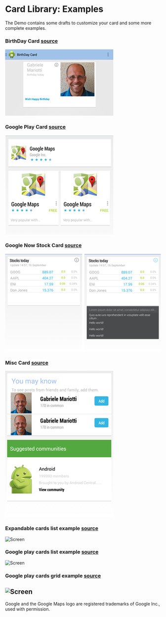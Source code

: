 # Card Library: Examples

The Demo contains some drafts to customize your card and some more complete examples.

### BirthDay Card [source](https://github.com/gabrielemariotti/cardslib/raw/master/demo/src/main/java/it/gmariotti/cardslib/demo/fragment/BirthDayCardFragment.java)

![Screen](https://github.com/gabrielemariotti/cardslib/raw/master/demo/images/demo/birthday.png)

### Google Play Card [source](https://github.com/gabrielemariotti/cardslib/raw/master/demo/src/main/java/it/gmariotti/cardslib/demo/fragment/GPlayCardFragment.java)

![Screen](https://github.com/gabrielemariotti/cardslib/raw/master/demo/images/demo/gplay.png)

### Google Now Stock Card [source](https://github.com/gabrielemariotti/cardslib/raw/master/demo/src/main/java/it/gmariotti/cardslib/demo/fragment/StockCardFragment.java)

![Screen](https://github.com/gabrielemariotti/cardslib/raw/master/demo/images/demo/gnow.png)

### Misc Card [source](https://github.com/gabrielemariotti/cardslib/raw/master/demo/src/main/java/it/gmariotti/cardslib/demo/fragment/MiscCardFragment.java)

![Screen](https://github.com/gabrielemariotti/cardslib/raw/master/demo/images/demo/misc.png)

### Expandable cards list example [source](https://github.com/gabrielemariotti/cardslib/raw/master/demo/src/main/java/it/gmariotti/cardslib/demo/fragment/ListExpandCardFragment.java)

![Screen](https://github.com/gabrielemariotti/cardslib/raw/master/demo/images/demo/list_expand.png)

### Google play cards list example [source](https://github.com/gabrielemariotti/cardslib/raw/master/demo/src/main/java/it/gmariotti/cardslib/demo/fragment/ListGplayCardFragment.java)

![Screen](https://github.com/gabrielemariotti/cardslib/raw/master/demo/images/demo/list_gplay.png)

### Google play cards grid example [source](https://github.com/gabrielemariotti/cardslib/raw/master/demo/src/main/java/it/gmariotti/cardslib/demo/fragment/GridGplayCardFragment.java)

![Screen](https://github.com/gabrielemariotti/cardslib/raw/master/demo/images/demo/grid_gplay.png)
---

Google and the Google Maps logo are registered trademarks of Google Inc., used with permission.